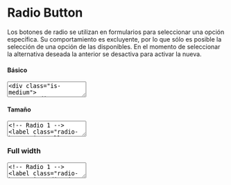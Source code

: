 <figure class="hero" style="background:#34f3dd;"></figure>

# Radio Button

Los botones de radio se utilizan en formularios para seleccionar una opción específica. Su comportamiento es excluyente, por lo que sólo es posible la selección de una opción de las disponibles. En el momento de seleccionar la alternativa deseada la anterior se desactiva para activar la nueva.


#### Básico

<textarea code-editor="mixed" code-result-size="80">
<div class="is-medium">
  <!-- Radio 1 -->
  <label class="radio-button" for="radio1">
    <input type="radio" name="my_radios" id="radio1" checked>
    <span>Radio 1</span>
  </label>
</div>
</textarea>


#### Tamaño

<textarea code-editor="mixed" code-result-size="80">
<!-- Radio 1 -->
<label class="radio-button is-small" for="radio1">
  <input type="radio" name="my_radios" id="radio1" checked>
  <span>Radio 1</span>
</label>
<!-- Radio 2 -->
<label class="radio-button is-medium" for="radio2">
  <input type="radio" name="my_radios" id="radio2" >
  <span>Radio 2</span>
</label>
<!-- Radio 3 -->
<label class="radio-button is-large" for="radio3">
  <input type="radio" name="my_radios" id="radio3" >
  <span>Radio 3</span>
</label>
</textarea>


### Full width

<textarea code-editor="mixed" code-result-size="140">
<!-- Radio 1 -->
<label class="radio-button is-medium is-full-width" for="radio1">
  <input type="radio" name="my_radios" id="radio1" checked>
  <span>Radio 1</span>
</label>
<!-- Radio 2 -->
<label class="radio-button is-medium is-full-width" for="radio2">
  <input type="radio" name="my_radios" id="radio2" >
  <span>Radio 2</span>
</label>
<!-- Radio 3 -->
<label class="radio-button is-medium is-full-width" for="radio3">
  <input type="radio" name="my_radios" id="radio3" >
  <span>Radio 3</span>
</label>
</textarea>
